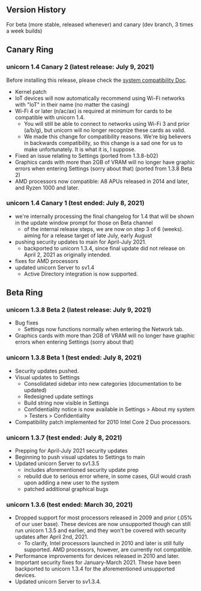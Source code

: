 ## Version History
For beta (more stable, released whenever) and canary (dev branch, 3 times a week builds) 

## Canary Ring
### unicorn 1.4 Canary 2 (latest release: July 9, 2021)
Before installing this release, please check the [system compatibility Doc](https://github.com/onetwentyfour/unicorndocs/blob/main/system-compatibility.md).
- Kernel patch
- IoT devices will now automatically recommend using Wi-Fi networks with "IoT" in their name (no matter the casing)
- Wi-Fi 4 or later (n/ac/ax) is required at minimum for cards to be compatible with unicorn 1.4.
  - You will still be able to connect to networks using Wi-Fi 3 and prior (a/b/g), but unicorn will no longer recognize these cards as valid.
  - We made this change for compatibility reasons. We're big believers in backwards compatibility, so this change is a sad one for us to make unfortunately. It is what it is, I suppose.
- Fixed an issue relating to Settings (ported from 1.3.8-b02)
- Graphics cards with more than 2GB of VRAM will no longer have graphic errors when entering Settings (sorry about that) (ported from 1.3.8 Beta 2)
- AMD processors now compatible: A8 APUs released in 2014 and later, and Ryzen 1000 and later.

### unicorn 1.4 Canary 1 (test ended: July 8, 2021)
- we're internally processing the final changelog for 1.4 that will be shown in the update window prompt for those on Beta channel
  - of the internal release steps, we are now on step 3 of 6 (weeks). aiming for a release target of late July, early August
- pushing security updates to main for April-July 2021.
  - backported to unicorn 1.3.4, since final update did not release on April 2, 2021 as originally intended.
- fixes for AMD processors
- updated unicorn Server to sv1.4
  - Active Directory integration is now supported.

## Beta Ring
### unicorn 1.3.8 Beta 2 (latest release: July 9, 2021)
- Bug fixes
  - Settings now functions normally when entering the Network tab.
- Graphics cards with more than 2GB of VRAM will no longer have graphic errors when entering Settings (sorry about that)

### unicorn 1.3.8 Beta 1 (test ended: July 8, 2021)
- Security updates pushed.
- Visual updates to Settings
  - Consolidated sidebar into new categories (documentation to be updated)
  - Redesigned update settings
  - Build string now visible in Settings
  - Confidentiality notice is now available in Settings > About my system > Testers > Confidentiality
- Compatibility patch implemented for 2010 Intel Core 2 Duo processors.

### unicorn 1.3.7 (test ended: July 8, 2021)
- Prepping for April-July 2021 security updates
- Beginning to push visual updates to Settings to main
- Updated unicorn Server to sv1.3.5
  - includes aforementioned security update prep
  - rebuild due to serious error where, in some cases, GUI would crash upon adding a new user to the system
  - patched additional graphical bugs

### unicorn 1.3.6 (test ended: March 30, 2021)
- Dropped support for most processors released in 2009 and prior (.05% of our user base). These devices are now unsupported though can still run unicorn 1.3.5 and earlier, and they won't be covered with security updates after April 2nd, 2021.
  - To clarify, Intel processors launched in 2010 and later is still fully supported. AMD processors, however, are currently not compatible.
- Performance improvements for devices released in 2010 and later.
- Important security fixes for January-March 2021. These have been backported to unicorn 1.3.4 for the aforementioned unsupported devices.
- Updated unicorn Server to sv1.3.4.
